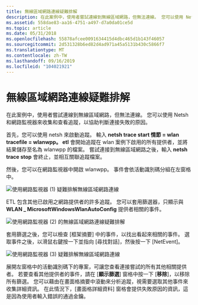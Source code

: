 ```yaml
---
title: 無線區域網路連線疑難排解
description: 在此案例中，使用者嘗試連線到無線區域網路，但無法連線。 您可以使用 Netsh 和網路監視器來收集和查看追蹤，以協助判斷連接失敗的原因。
ms.assetid: 558dae83-aa16-4751-a497-d7a0da01ce5d
ms.topic: article
ms.date: 05/31/2018
ms.openlocfilehash: 55878afcee0091634415d4dbc465d1b143f46057
ms.sourcegitcommit: 2d531328b6ed82d4ad971a45a5131b430c5866f7
ms.translationtype: MT
ms.contentlocale: zh-TW
ms.lasthandoff: 09/16/2019
ms.locfileid: "104021921"
---
```

# <a name="troubleshooting-wireless-lan-connections"></a>無線區域網路連線疑難排解

在此案例中，使用者嘗試連線到無線區域網路，但無法連線。 您可以使用 Netsh 和網路監視器來收集和查看追蹤，以協助判斷連接失敗的原因。

首先，您可以使用 netsh 來啟動追蹤。 輸入 **netsh trace start 情節 = wlan tracefile = wlanwpp。 etl** 會開始追蹤在 wlan 案例下啟用的所有提供者，並將結果儲存至名為 wlanwpp 的檔案。 嘗試連接到無線區域網路之後，輸入 **netsh trace stop** 會終止，並相互關聯追蹤檔案。

然後，您可以在網路監視器中開啟 wlanwpp。 事件會依活動識別碼分組在左窗格中。

![使用網路監視器 (1) 疑難排解無線區域網路連線](images/1wlan.png)

ETL 包含其他已啟用之網路提供者的許多追蹤。 您可以套用篩選器，只顯示與 **WLAN \_ MicrosoftWindowsWlanAutoConfig** 提供者相關的事件。

![使用網路監視器 (2) 的無線區域網路連線疑難排解](images/2wlan.png)

套用篩選之後，您可以檢查 [框架摘要] 中的事件，以找出看起來相關的事件。 選取事件之後，以滑鼠右鍵按一下並指向 [尋找對話]，然後按一下 [NetEvent]。

![使用網路監視器 (3) 疑難排解無線區域網路連線](images/3wlan.png)

展開左窗格中的活動識別碼下的專案，可讓您查看連接嘗試的所有其他相關提供者。 若要查看其他提供者的事件，請在 [**顯示篩選**] 窗格中按一下 [**移除**]，以移除所有篩選。 您可以藉由在畫面格摘要中滾動來分析追蹤，視需要選取其他事件來收集詳細資訊。 在此情況下，[畫面格詳細資料] 窗格會提供失敗原因的資訊，這是因為使用者輸入錯誤的通過金鑰。

 

 




